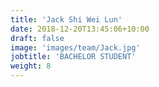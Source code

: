 ```yaml
---
title: 'Jack Shi Wei Lun'
date: 2018-12-20T13:45:06+10:00
draft: false
image: 'images/team/Jack.jpg'
jobtitle: 'BACHELOR STUDENT'
weight: 8
---
```

